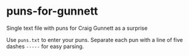 # puns-for-gunnett
Single text file with puns for Craig Gunnett as a surprise


Use `puns.txt` to enter your puns. Separate each pun with a line of five dashes `-----` for easy parsing.
